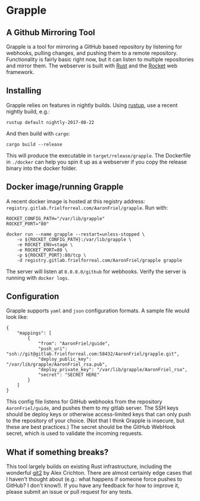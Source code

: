 # Grapple

## A Github Mirroring Tool

Grapple is a tool for mirroring a GitHub based repository by listening for webhooks, pulling changes, and pushing them to a remote repository. Functionality is fairly basic right now, but it can listen to multiple repositories and mirror them. The webserver is built with [Rust](https://www.rust-lang.org/) and the [Rocket](https://rocket.rs) web framework.

## Installing

Grapple relies on features in nightly builds. Using [rustup](https://www.rustup.rs/), use a recent nightly build, e.g.:

```
rustup default nightly-2017-08-22
```

And then build with `cargo`:

```
cargo build --release
```

This will produce the executable in `target/release/grapple`. The Dockerfile in `./docker` can help you spin it up as a webserver if you copy the release binary into the docker folder.

## Docker image/running Grapple

A recent docker image is hosted at this registry address:
`registry.gitlab.frielforreal.com/AaronFriel/grapple`. Run with:

```
ROCKET_CONFIG_PATH="/var/lib/grapple"
ROCKET_PORT="80"

docker run --name grapple --restart=unless-stopped \
    -v ${ROCKET_CONFIG_PATH}:/var/lib/grapple \
    -e ROCKET_ENV=stage \
    -e ROCKET_PORT=80 \
    -p ${ROCKET_PORT}:80/tcp \
    -d registry.gitlab.frielforreal.com/AaronFriel/grapple grapple
```

The server will listen at `0.0.0.0/github` for webhooks. Verify the server is running with `docker logs`.

## Configuration

Grapple supports `yaml` and `json` configuration formats. A sample file would look like:

```
{
    "mappings": [
        {
            "from": "AaronFriel/guide",
            "push_uri": "ssh://git@gitlab.frielforreal.com:58432/AaronFriel/grapple.git",
            "deploy_public_key": "/var/lib/grapple/AaronFriel_rsa.pub",
            "deploy_private_key": "/var/lib/grapple/AaronFriel_rsa",
            "secret": "SECRET HERE"
        }
    ]
}
```

This config file listens for GitHub webhooks from the repository `AaronFriel/guide`, and pushes them to my gitlab server. The SSH keys should be deploy keys or otherwise access-limited keys that can only push to the repository of your choice. (Not that I think Grapple is insecure, but these are best practices.) The secret should be the GitHub WebHook secret, which is used to validate the incoming requests.

## What if something breaks?

This tool largely builds on existing Rust infrastructure, including the wonderful [git2](https://github.com/alexcrichton/git2-rs) by Alex Crichton. There are almost certainly edge cases that I haven't thought about (e.g.: what happens if someone force pushes to GitHub? I don't know!). If you have any feedback for how to improve it, please submit an issue or pull request for any tests.